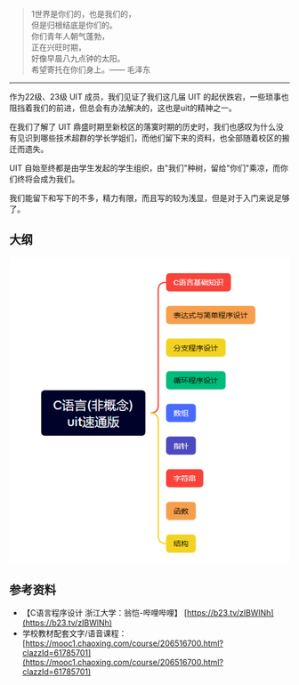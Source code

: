 > 1世界是你们的，也是我们的，<br>
> 但是归根结底是你们的。<br>
> 你们青年人朝气蓬勃，<br>
> 正在兴旺时期，<br>
> 好像早晨八九点钟的太阳。<br>
> 希望寄托在你们身上。—— 毛泽东

------

作为22级、23级 UIT 成员，我们见证了我们这几届 UIT 的起伏跌宕，一些琐事也阻挡着我们的前进，但总会有办法解决的，这也是uit的精神之一。

在我们了解了 UIT 鼎盛时期至新校区的落寞时期的历史时，我们也感叹为什么没有见识到哪些技术超群的学长学姐们，而他们留下来的资料，也全部随着校区的搬迁而遗失。

UIT 自始至终都是由学生发起的学生组织，由"我们"种树，留给"你们"乘凉，而你们终将会成为我们。

我们能留下和写下的不多，精力有限，而且写的较为浅显，但是对于入门来说足够了。

## 大纲

![](./images/first.png)

## 参考资料

* 【C语言程序设计 浙江大学：翁恺-哔哩哔哩】 [https://b23.tv/zIBWlNh](https://b23.tv/zIBWlNh)
* 学校教材配套文字/语音课程：[https://mooc1.chaoxing.com/course/206516700.html?clazzId=61785701](https://mooc1.chaoxing.com/course/206516700.html?clazzId=61785701)